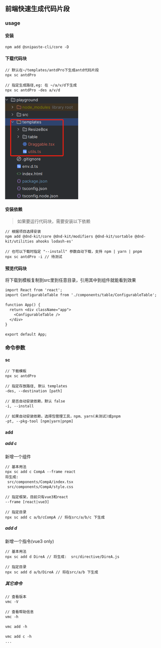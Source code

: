 ## 前端快速生成代码片段

### usage
#### 安装
```text
npm add @snipaste-cli/core -D
```

#### 下载代码块
```text
// 默认在~/templates/antdPro下生成antd代码片段
npx sc antdPro

// 指定生成路径,eg: 在 ~/a/v/d下生成
npx sc antdPro -des a/v/d
```

![img.png](img.png)

#### 安装依赖
> 如果要运行代码块，需要安装以下依赖
```text
// 根据项目选择安装
npm add @dnd-kit/core @dnd-kit/modifiers @dnd-kit/sortable @dnd-kit/utilities ahooks lodash-es'

// 也可以下载时指定 "--install" 参数自动下载，支持 npm | yarn | pnpm
npx sc antdPro -i // 待测试
```

#### 预览代码块
将下载到模板复制到src里到任意目录，引用其中到组件就能看到效果
```tsx
import React from 'react';
import ConfigurableTable from './components/table/ConfigurableTable';

function App() {
  return <div className="app">
    <ConfigurableTable />
  </div>
}

export default App;
```

### 命令参数
#### sc
```text
// 下载模板
npx sc antdPro

// 指定存放路径, 默认 templates
-des, --destination [path]

// 是否自动安装依赖，默认 false
-i, --install

// 如果自动安装依赖，选择包管理工具，npm、yarn(未测试)或pnpm
-pt, --pkg-tool [npm|yarn|pnpm]
```

#### add

##### add c
新增一个组件
```text
// 基本用法
npx sc add c CompA --frame react
将生成:
 src/components/CompA/index.tsx
 src/components/CompA/style.css

// 指定框架，目前只有vue3和react
--frame [react|vue3]

// 指定目录
npx sc add c a/b/cCompA // 将在src/a/b/c 下生成
```


##### add d
新增一个指令(vue3 only)
```text
// 基本用法
npx sc add d DireA // 将生成:  src/directive/DireA.js

// 指定目录
npx sc add d a/b/DireA // 将在src/a/b 下生成
```

##### 其它命令
```text
// 查看版本
vmc -V

// 查看帮助信息
vmc -h

vmc add -h

vmc add c -h
...

```

